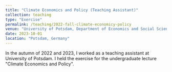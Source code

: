 ```yaml
---
title: "Climate Economics and Policy (Teaching Assistant)"
collection: teaching
type: "Exercise"
permalink: /teaching/2022-fall-climate-economicy-policy
venue: "University of Potsdam, Department of Economics and Social Sciences"
date: 2023-10-01
location: "Potsdam, Germany"
---
```


In the autumn of 2022 and 2023, I worked as a teaching assistant at University of Potsdam. I held the exercise for the undergraduate lecture "Climate Economics and Policy".
